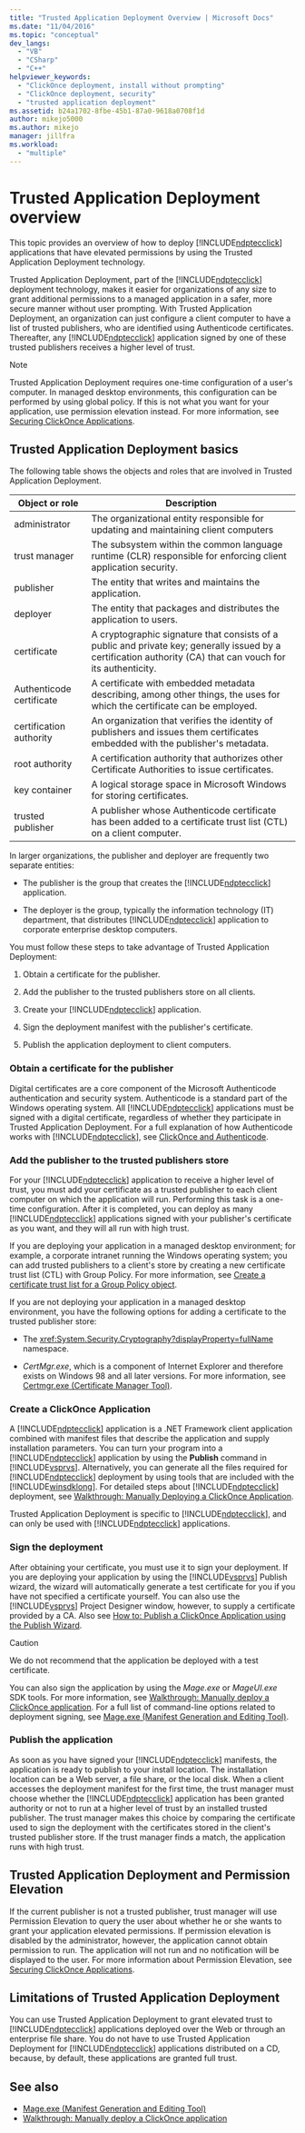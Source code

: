 ```yaml
---
title: "Trusted Application Deployment Overview | Microsoft Docs"
ms.date: "11/04/2016"
ms.topic: "conceptual"
dev_langs:
  - "VB"
  - "CSharp"
  - "C++"
helpviewer_keywords:
  - "ClickOnce deployment, install without prompting"
  - "ClickOnce deployment, security"
  - "trusted application deployment"
ms.assetid: b24a1702-8fbe-45b1-87a0-9618a0708f1d
author: mikejo5000
ms.author: mikejo
manager: jillfra
ms.workload:
  - "multiple"
---
```

# Trusted Application Deployment overview
This topic provides an overview of how to deploy [!INCLUDE[ndptecclick](../deployment/includes/ndptecclick_md.md)] applications that have elevated permissions by using the Trusted Application Deployment technology.

 Trusted Application Deployment, part of the [!INCLUDE[ndptecclick](../deployment/includes/ndptecclick_md.md)] deployment technology, makes it easier for organizations of any size to grant additional permissions to a managed application in a safer, more secure manner without user prompting. With Trusted Application Deployment, an organization  can just configure a client computer to have a list of trusted publishers, who are identified using Authenticode certificates. Thereafter, any [!INCLUDE[ndptecclick](../deployment/includes/ndptecclick_md.md)] application signed by one of these trusted publishers receives a higher level of trust.

> [!NOTE]
> Trusted Application Deployment requires one-time configuration of a user's computer. In managed desktop environments, this configuration can be performed by using global policy. If this is not what you want for your application, use permission elevation instead. For more information, see [Securing ClickOnce Applications](../deployment/securing-clickonce-applications.md).

## Trusted Application Deployment basics
 The following table shows the objects and roles that are involved in Trusted Application Deployment.

|Object or role|Description|
|--------------------|-----------------|
|administrator|The organizational entity responsible for updating and maintaining client computers|
|trust manager|The subsystem within the common language runtime (CLR) responsible for enforcing client application security.|
|publisher|The entity that writes and maintains the application.|
|deployer|The entity that packages and distributes the application to users.|
|certificate|A cryptographic signature that consists of a public and private key; generally issued by a certification authority (CA) that can vouch for its authenticity.|
|Authenticode certificate|A certificate with embedded metadata describing, among other things, the uses for which the certificate can be employed.|
|certification authority|An organization that verifies the identity of publishers and issues them certificates embedded with the publisher's metadata.|
|root authority|A certification authority that authorizes other Certificate Authorities to issue certificates.|
|key container|A logical storage space in Microsoft Windows for storing certificates.|
|trusted publisher|A publisher whose Authenticode certificate has been added to a certificate trust list (CTL) on a client computer.|

 In larger organizations, the publisher and deployer are frequently two separate entities:

- The publisher is the group that creates the [!INCLUDE[ndptecclick](../deployment/includes/ndptecclick_md.md)] application.

- The deployer is the group, typically the information technology (IT) department, that distributes [!INCLUDE[ndptecclick](../deployment/includes/ndptecclick_md.md)] application to corporate enterprise desktop computers.

You must follow these steps to take advantage of Trusted Application Deployment:

1. Obtain a certificate for the publisher.

2. Add the publisher to the trusted publishers store on all clients.

3. Create your [!INCLUDE[ndptecclick](../deployment/includes/ndptecclick_md.md)] application.

4. Sign the deployment manifest with the publisher's certificate.

5. Publish the application deployment to client computers.

### Obtain a certificate for the publisher
 Digital certificates are a core component of the Microsoft Authenticode authentication and security system. Authenticode is a standard part of the Windows operating system. All [!INCLUDE[ndptecclick](../deployment/includes/ndptecclick_md.md)] applications must be signed with a digital certificate, regardless of whether they participate in Trusted Application Deployment. For a full explanation of how Authenticode works with [!INCLUDE[ndptecclick](../deployment/includes/ndptecclick_md.md)], see [ClickOnce and Authenticode](../deployment/clickonce-and-authenticode.md).

### Add the publisher to the trusted publishers store
 For your [!INCLUDE[ndptecclick](../deployment/includes/ndptecclick_md.md)] application to receive a higher level of trust, you must add your certificate as a trusted publisher to each client computer on which the application will run. Performing this task is a one-time configuration. After it is completed, you can deploy as many [!INCLUDE[ndptecclick](../deployment/includes/ndptecclick_md.md)] applications signed with your publisher's certificate as you want, and they will all run with high trust.

 If you are deploying your application in a managed desktop environment; for example, a corporate intranet running the Windows operating system; you can add trusted publishers to a client's store by creating a new certificate trust list (CTL) with Group Policy. For more information, see [Create a certificate trust list for a Group Policy object](/previous-versions/windows/it-pro/windows-server-2003/cc728449(v=ws.10)).

 If you are not deploying your application in a managed desktop environment, you have the following options for adding a certificate to the trusted publisher store:

- The <xref:System.Security.Cryptography?displayProperty=fullName> namespace.

- *CertMgr.exe*, which is a component of Internet Explorer and therefore exists on Windows 98 and all later versions. For more information, see [Certmgr.exe (Certificate Manager Tool)](/dotnet/framework/tools/certmgr-exe-certificate-manager-tool).

### Create a ClickOnce Application
 A [!INCLUDE[ndptecclick](../deployment/includes/ndptecclick_md.md)] application is a .NET Framework client application combined with manifest files that describe the application and supply installation parameters. You can turn your program into a [!INCLUDE[ndptecclick](../deployment/includes/ndptecclick_md.md)] application by using the **Publish** command in [!INCLUDE[vsprvs](../code-quality/includes/vsprvs_md.md)]. Alternatively, you can generate all the files required for [!INCLUDE[ndptecclick](../deployment/includes/ndptecclick_md.md)] deployment by using tools that are included with the [!INCLUDE[winsdklong](../deployment/includes/winsdklong_md.md)]. For detailed steps about [!INCLUDE[ndptecclick](../deployment/includes/ndptecclick_md.md)] deployment, see [Walkthrough: Manually Deploying a ClickOnce Application](../deployment/walkthrough-manually-deploying-a-clickonce-application.md).

 Trusted Application Deployment is specific to [!INCLUDE[ndptecclick](../deployment/includes/ndptecclick_md.md)], and can only be used with [!INCLUDE[ndptecclick](../deployment/includes/ndptecclick_md.md)] applications.

### Sign the deployment
 After obtaining your certificate, you must use it to sign your deployment. If you are deploying your application by using the [!INCLUDE[vsprvs](../code-quality/includes/vsprvs_md.md)] Publish wizard, the wizard will automatically generate a test certificate for you if you have not specified a certificate yourself. You can also use the [!INCLUDE[vsprvs](../code-quality/includes/vsprvs_md.md)] Project Designer window, however, to supply a certificate provided by a CA.  Also see [How to: Publish a ClickOnce Application using the Publish Wizard](../deployment/how-to-publish-a-clickonce-application-using-the-publish-wizard.md).

> [!CAUTION]
> We do not recommend that the application be deployed with a test certificate.

 You can also sign the application by using the *Mage.exe* or *MageUI.exe* SDK tools. For more information, see [Walkthrough: Manually deploy a ClickOnce application](../deployment/walkthrough-manually-deploying-a-clickonce-application.md). For a full list of command-line options related to deployment signing, see [Mage.exe (Manifest Generation and Editing Tool)](/dotnet/framework/tools/mage-exe-manifest-generation-and-editing-tool).

### Publish the application
 As soon as you have signed your [!INCLUDE[ndptecclick](../deployment/includes/ndptecclick_md.md)] manifests, the application is ready to publish to your install location. The installation location can be a Web server, a file share, or the local disk. When a client accesses the deployment manifest for the first time, the trust manager must choose whether the [!INCLUDE[ndptecclick](../deployment/includes/ndptecclick_md.md)] application has been granted authority or not to run at a higher level of trust by an installed trusted publisher. The trust manager makes this choice by comparing the certificate used to sign the deployment with the certificates stored in the client's trusted publisher store. If the trust manager finds a match, the application runs with high trust.

## Trusted Application Deployment and Permission Elevation
 If the current publisher is not a trusted publisher, trust manager will use Permission Elevation to query the user about whether he or she wants to grant your application elevated permissions. If permission elevation is disabled by the administrator, however, the application cannot obtain permission to run. The application will not run and no notification will be displayed to the user. For more information about Permission Elevation, see [Securing ClickOnce Applications](../deployment/securing-clickonce-applications.md).

## Limitations of Trusted Application Deployment
 You can use Trusted Application Deployment to grant elevated trust to [!INCLUDE[ndptecclick](../deployment/includes/ndptecclick_md.md)] applications deployed over the Web or through an enterprise file share. You do not have to use Trusted Application Deployment for [!INCLUDE[ndptecclick](../deployment/includes/ndptecclick_md.md)] applications distributed on a CD, because, by default, these applications are granted full trust.

## See also
- [Mage.exe (Manifest Generation and Editing Tool)](/dotnet/framework/tools/mage-exe-manifest-generation-and-editing-tool)
- [Walkthrough: Manually deploy a ClickOnce application](../deployment/walkthrough-manually-deploying-a-clickonce-application.md)

